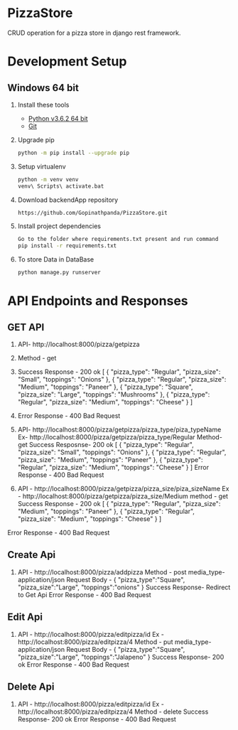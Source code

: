 # PizzaStore
CRUD operation for a pizza store in django rest framework.


# Development Setup

## Windows 64 bit

1. Install these tools
    * [Python v3.6.2 64 bit](https://www.python.org/downloads/)
    * [Git](https://git-scm.com/download/win)


1. Upgrade pip

    ```bash
    python -m pip install --upgrade pip
    ```

1. Setup virtualenv

    ```bash
    python -m venv venv
    venv\ Scripts\ activate.bat
    ```


1. Download backendApp repository

    ```bash
    https://github.com/Gopinathpanda/PizzaStore.git
    ```

1. Install project dependencies

    ```bash
    Go to the folder where requirements.txt present and run command
    pip install -r requirements.txt
    ```
1. To store Data in DataBase

     ```bash
    python manage.py runserver
    ```

# API Endpoints and Responses

## GET API

1. API- http://localhost:8000/pizza/getpizza
2. Method - get
3.  Success Response - 200 ok
      [
    {
        "pizza_type": "Regular",
        "pizza_size": "Small",
        "toppings": "Onions"
    },
    {
        "pizza_type": "Regular",
        "pizza_size": "Medium",
        "toppings": "Paneer"
    },
    {
        "pizza_type": "Square",
        "pizza_size": "Large",
        "toppings": "Mushrooms"
    },
    {
        "pizza_type": "Regular",
        "pizza_size": "Medium",
        "toppings": "Cheese"
    }
]
4. Error Response - 400 Bad Request

1. API- http://localhost:8000/pizza/getpizza/pizza_type/piza_typeName
   Ex- http://localhost:8000/pizza/getpizza/pizza_type/Regular
   Method- get
   Success Resposnse- 200 ok
   [
    {
        "pizza_type": "Regular",
        "pizza_size": "Small",
        "toppings": "Onions"
    },
    {
        "pizza_type": "Regular",
        "pizza_size": "Medium",
        "toppings": "Paneer"
    },
    {
        "pizza_type": "Regular",
        "pizza_size": "Medium",
        "toppings": "Cheese"
    }
]
Error Response - 400 Bad Request


1. API - http://localhost:8000/pizza/getpizza/pizza_size/piza_sizeName
   Ex - http://localhost:8000/pizza/getpizza/pizza_size/Medium
   method - get
  Success Response - 200 ok
   [
    {
        "pizza_type": "Regular",
        "pizza_size": "Medium",
        "toppings": "Paneer"
    },
    {
        "pizza_type": "Regular",
        "pizza_size": "Medium",
        "toppings": "Cheese"
    }
]

Error Response - 400 Bad Request
## Create Api

1. API - http://localhost:8000/pizza/addpizza
   Method - post
   media_type- application/json
   Request Body -
      {
      "pizza_type":"Square",
      "pizza_size":"Large",
      "toppings":"onions"
      }
     Success Response- Redirect to Get Api
     Error Response - 400 Bad Request
     
  ## Edit Api
  1. API - http://localhost:8000/pizza/editpizza/id
     Ex - http://localhost:8000/pizza/editpizza/4
     Method - put
     media_type- application/json
      Request Body -
      {
      "pizza_type":"Square",
      "pizza_size":"Large",
      "toppings":"Jalapeno"
      }
     Success Response- 200 ok
     Error Response - 400 Bad Request
   
   ## Delete Api
   1. API - http://localhost:8000/pizza/editpizza/id
     Ex - http://localhost:8000/pizza/editpizza/4
     Method - delete
     Success Response- 200 ok
     Error Response - 400 Bad Request



